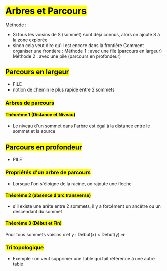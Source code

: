# <mark class="hltr-purple hltr-bold">Arbres et Parcours</mark>

Méthode :
- Si tous les voisins de S (sommet) sont déjà connus, alors on ajoute S à la zone explorée
- sinon cela veut dire qu'il est encore dans la frontière
Comment organiser une frontière : 
Méthode 1 : avec une file (parcours en largeur)
Méthode 2 : avec une pile (parcours en profondeur)

## <mark class="hltr-green hltr-bold">Parcours en largeur</mark>
- FILE
- notion de chemin le plus rapide entre 2 sommets

### <mark class="hltr-pink hltr-bold">Arbres de parcours</mark>

#### <mark class="hltr-blue hltr-bold">Théorème 1 (Distance et Niveau)</mark>
- Le niveau d'un sommet dans l'arbre est égal à la distance entre le sommet et la source
## <mark class="hltr-green hltr-bold">Parcours en profondeur</mark>
- PILE
### <mark class="hltr-pink hltr-bold">Propriétés d'un arbre de parcours</mark>
- Lorsque l'on s'éloigne de la racine, on rajoute une flèche

#### <mark class="hltr-blue hltr-bold">Théorème 2 (absence d'arc transverse)</mark>
- s'il existe une arête entre 2 sommets, il y a forcément un ancêtre ou un descendant du sommet

#### <mark class="hltr-blue hltr-bold">Théorème 3 (Début et Fin)</mark>

Pour tous sommets voisins x et y :
Debut(x) < Debut(y) =>

### <mark class="hltr-pink hltr-bold">Tri topologique</mark>
- Exemple : on veut supprimer une table qui fait référence à une autre table
